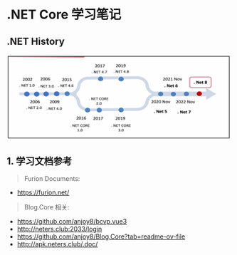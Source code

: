 # .NET Core 学习笔记

## .NET History
![.NET History](assets/net-history.png)


## 1. 学习文档参考

> Furion Documents:

- https://furion.net/

> Blog.Core 相关:

- https://github.com/anjoy8/bcvp.vue3
- http://neters.club:2033/login
- https://github.com/anjoy8/Blog.Core?tab=readme-ov-file
- http://apk.neters.club/.doc/
